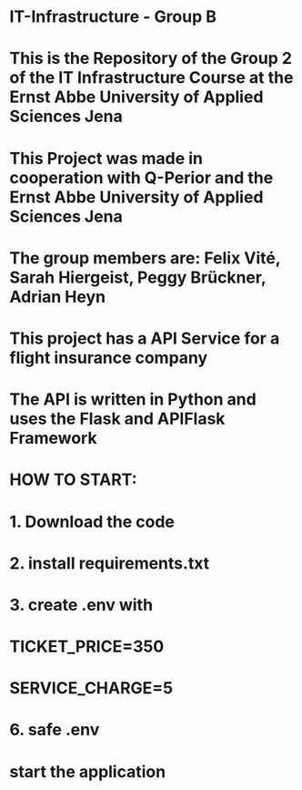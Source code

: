 ﻿# IT-Infrastructure - Group B
# This is the Repository of the Group 2 of the IT Infrastructure Course at the Ernst Abbe University of Applied Sciences Jena
# This Project was made in cooperation with Q-Perior and the Ernst Abbe University of Applied Sciences Jena
# The group members are: Felix Vité, Sarah Hiergeist, Peggy Brückner, Adrian Heyn
# This project has a API Service for a flight insurance company
# The API is written in Python and uses the Flask and APIFlask Framework 
#
#
#
# HOW TO START:
# 1. Download the code
# 2. install requirements.txt
# 3. create .env with 
# TICKET_PRICE=350
# SERVICE_CHARGE=5
# 6. safe .env
# start the application
